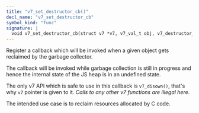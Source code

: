 ```yaml
---
title: "v7_set_destructor_cb()"
decl_name: "v7_set_destructor_cb"
symbol_kind: "func"
signature: |
  void v7_set_destructor_cb(struct v7 *v7, v7_val_t obj, v7_destructor_cb_t *d);
---
```


Register a callback which will be invoked when a given object gets
reclaimed by the garbage collector.

The callback will be invoked while garbage collection is still in progress
and hence the internal state of the JS heap is in an undefined state.

The only v7 API which is safe to use in this callback is `v7_disown()`,
that's why `v7` pointer is given to it. *Calls to any other v7 functions are
illegal here*.

The intended use case is to reclaim resources allocated by C code. 

